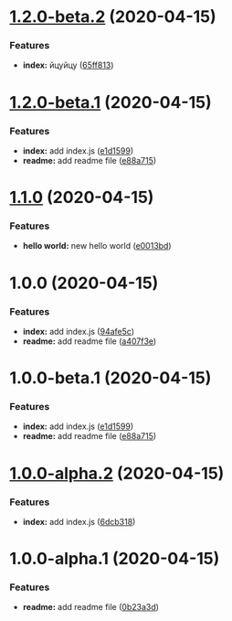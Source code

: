 # [1.2.0-beta.2](https://github.com/rshaibakov/test-app-1/compare/v1.2.0-beta.1...v1.2.0-beta.2) (2020-04-15)


### Features

* **index:** йцуйцу ([65ff813](https://github.com/rshaibakov/test-app-1/commit/65ff8139d576a053298557e96b6c5e51abf1275e))

# [1.2.0-beta.1](https://github.com/rshaibakov/test-app-1/compare/v1.1.0...v1.2.0-beta.1) (2020-04-15)


### Features

* **index:** add index.js ([e1d1599](https://github.com/rshaibakov/test-app-1/commit/e1d1599b729cd4d1140e98332b88c287476bc0bd))
* **readme:** add readme file ([e88a715](https://github.com/rshaibakov/test-app-1/commit/e88a715cb232aa138a5def2a48ffbf55bfe89349))

# [1.1.0](https://github.com/rshaibakov/test-app-1/compare/v1.0.0...v1.1.0) (2020-04-15)


### Features

* **hello world:** new hello world ([e0013bd](https://github.com/rshaibakov/test-app-1/commit/e0013bd02d55c3042a0088d27dcc142886cf86d2))

# 1.0.0 (2020-04-15)


### Features

* **index:** add index.js ([94afe5c](https://github.com/rshaibakov/test-app-1/commit/94afe5cdcfd5a50d8a72d9f1b005569f8aaec193))
* **readme:** add readme file ([a407f3e](https://github.com/rshaibakov/test-app-1/commit/a407f3e8f084ebe645e1a1bebadf0ad29dda4354))

# 1.0.0-beta.1 (2020-04-15)


### Features

* **index:** add index.js ([e1d1599](https://github.com/rshaibakov/test-app-1/commit/e1d1599b729cd4d1140e98332b88c287476bc0bd))
* **readme:** add readme file ([e88a715](https://github.com/rshaibakov/test-app-1/commit/e88a715cb232aa138a5def2a48ffbf55bfe89349))

# [1.0.0-alpha.2](https://github.com/rshaibakov/test-app-1/compare/v1.0.0-alpha.1...v1.0.0-alpha.2) (2020-04-15)


### Features

* **index:** add index.js ([6dcb318](https://github.com/rshaibakov/test-app-1/commit/6dcb318e306e8656e0a719685e2b22bf27651b5f))

# 1.0.0-alpha.1 (2020-04-15)


### Features

* **readme:** add readme file ([0b23a3d](https://github.com/rshaibakov/test-app-1/commit/0b23a3d48c58ba7b4962e1f99584a94d16d6914b))
